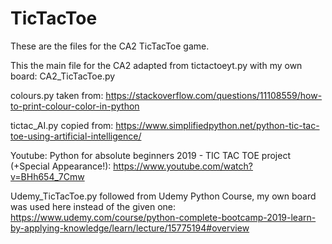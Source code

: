 # TicTacToe


These are the files for the CA2 TicTacToe game.

This the main file for the CA2 adapted from tictactoeyt.py with my own board:
CA2_TicTacToe.py

colours.py taken from:
https://stackoverflow.com/questions/11108559/how-to-print-colour-color-in-python

tictac_AI.py copied from:
https://www.simplifiedpython.net/python-tic-tac-toe-using-artificial-intelligence/

Youtube: Python for absolute beginners 2019 - TIC TAC TOE project (+Special Appearance!):
https://www.youtube.com/watch?v=BHh654_7Cmw

Udemy_TicTacToe.py followed from Udemy Python Course, my own board was used here instead of the given one:
https://www.udemy.com/course/python-complete-bootcamp-2019-learn-by-applying-knowledge/learn/lecture/15775194#overview